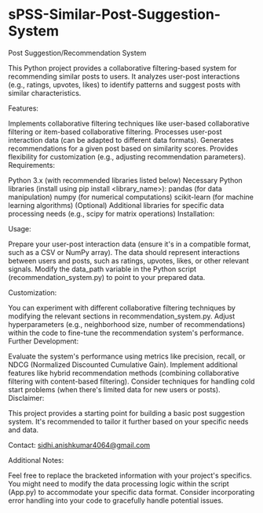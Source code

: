 # sPSS-Similar-Post-Suggestion-System

Post Suggestion/Recommendation System

This Python project provides a collaborative filtering-based system for recommending similar posts to users. It analyzes user-post interactions (e.g., ratings, upvotes, likes) to identify patterns and suggest posts with similar characteristics.

Features:

Implements collaborative filtering techniques like user-based collaborative filtering or item-based collaborative filtering.
Processes user-post interaction data (can be adapted to different data formats).
Generates recommendations for a given post based on similarity scores.
Provides flexibility for customization (e.g., adjusting recommendation parameters).
Requirements:

Python 3.x (with recommended libraries listed below)
Necessary Python libraries (install using pip install <library_name>):
pandas (for data manipulation)
numpy (for numerical computations)
scikit-learn (for machine learning algorithms)
(Optional) Additional libraries for specific data processing needs (e.g., scipy for matrix operations)
Installation:

Usage:

Prepare your user-post interaction data (ensure it's in a compatible format, such as a CSV or NumPy array). The data should represent interactions between users and posts, such as ratings, upvotes, likes, or other relevant signals.
Modify the data_path variable in the Python script (recommendation_system.py) to point to your prepared data.

Customization:

You can experiment with different collaborative filtering techniques by modifying the relevant sections in recommendation_system.py.
Adjust hyperparameters (e.g., neighborhood size, number of recommendations) within the code to fine-tune the recommendation system's performance.
Further Development:

Evaluate the system's performance using metrics like precision, recall, or NDCG (Normalized Discounted Cumulative Gain).
Implement additional features like hybrid recommendation methods (combining collaborative filtering with content-based filtering).
Consider techniques for handling cold start problems (when there's limited data for new users or posts).
Disclaimer:

This project provides a starting point for building a basic post suggestion system. It's recommended to tailor it further based on your specific needs and data.



Contact:
sidhi.anishkumar4064@gmail.com

Additional Notes:

Feel free to replace the bracketed information with your project's specifics.
You might need to modify the data processing logic within the script (App.py) to accommodate your specific data format.
Consider incorporating error handling into your code to gracefully handle potential issues.
